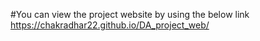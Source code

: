 #You can view the project website by using the below link
https://chakradhar22.github.io/DA_project_web/



